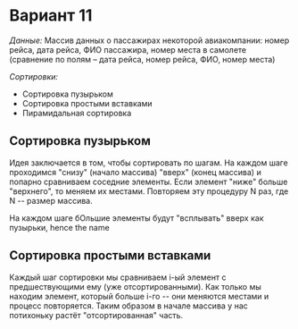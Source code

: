 # Вариант 11

_Данные:_ Массив данных о пассажирах некоторой авиакомпании:  номер рейса, дата рейса, ФИО пассажира,
номер места в  самолете (сравнение по полям – дата рейса, номер рейса,  ФИО, номер места)

_Сортировки:_
- Сортировка пузырьком
- Сортировка простыми вставками
- Пирамидальная сортировка

## Сортировка пузырьком

Идея заключается в том, чтобы сортировать по шагам. На каждом шаге проходимся "снизу" (начало массива) "вверх" (конец массива)
и попарно сравниваем соседние элементы. Если элемент "ниже" больше "верхнего", то меняем их местами. Повторяем эту процедуру N раз,
где N -- размер массива.

На каждом шаге бОльшие элементы будут "всплывать" вверх как пузырьки, hence the name

## Сортировка простыми вставками

Каждый шаг сортировки мы сравниваем i-ый элемент с предшествующими ему (уже отсортированными). Как только мы находим элемент,
который больше i-го -- они меняются местами и процесс повторяется. Таким образом в начале массива у нас потихоньку растёт "отсортированная"
часть.
